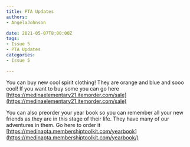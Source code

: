 ```yaml
---
title: PTA Updates
authors:
- AngelaJohnson

date: 2021-05-07T8:00:00Z
tags:
- Issue 5
- PTA Updates
categories:
- Issue 5

---
```

You can buy new cool spirit clothing! They are orange and blue and sooo cool! If you want to buy some you can go here [https://medinaelementary21.itemorder.com/sale](https://medinaelementary21.itemorder.com/sale)





You can also preorder your year book so you can remember all your new friends as they are in this stage of their life. They have many of our adventures in them. Go here to order it [https://medinapta.membershiptoolkit.com/yearbook](https://medinapta.membershiptoolkit.com/yearbook/)